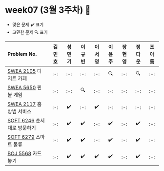 # week07 (3월 3주차) :pencil:

- 맞은 문제 :heavy_check_mark: 표기
- 고민한 문제 :mag: 표기



|Problem No.|김민호|성민기|이규빈|이서영|이윤주|장현영|정다운|조아름|
|:---------------------------|:-----:|:-----:|:-----:|:-----:|:-----:|:-----:|:-----:|:-----:|
|[SWEA 2105](https://swexpertacademy.com/main/code/problem/problemDetail.do?contestProbId=AV5VwAr6APYDFAWu) 디저트 카페|:-:|:-:|:-:|:-:|:mag:|:-:|:mag:|:-:|
|[SWEA 5650](https://swexpertacademy.com/main/code/problem/problemDetail.do?contestProbId=AWXRF8s6ezEDFAUo) 핀볼 게임|:-:|:-:|:mag:|:-:|:-:|:-:|:-:|:-:|
|[SWEA 2117](https://swexpertacademy.com/main/code/problem/problemDetail.do?contestProbId=AV5V61LqAf8DFAW) 홈 방범 서비스|:-:|:heavy_check_mark:|:-:|:heavy_check_mark:|:-:|:-:|:-:|:-:|
|[SOFT 6246](https://softeer.ai/practice/6246) 순서대로 방문하기|:-:|:heavy_check_mark:|:heavy_check_mark:|:-:|:heavy_check_mark:|:-:|:heavy_check_mark:|:-:|
|[SOFT 6279](https://softeer.ai/practice/6279) 스마트 물류|:-:|:heavy_check_mark:|:heavy_check_mark:|:-:|:heavy_check_mark:|:-:|:heavy_check_mark:|:-:|
|[BOJ 5568](https://www.acmicpc.net/problem/5568) 카드 놓기|:-:|:heavy_check_mark:|:heavy_check_mark:|:heavy_check_mark:|:heavy_check_mark:|:-:|:heavy_check_mark:|:-:|


